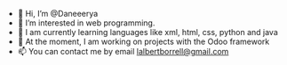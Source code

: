 - 👋 Hi, I’m @Daneeerya
- 👀 I’m interested in web programming.
- 🌱 I am currently learning languages like xml, html, css, python and java
- 💞️ At the moment, I am working on projects with the Odoo framework
- 📫 You can contact me by email lalbertborrell@gmail.com
<!---
LauraAlbertBorrell/LauraAlbertBorrell is a ✨ special ✨ repository because its `README.md` (this file) appears on your GitHub profile.
You can click the Preview link to take a look at your changes.
--->
